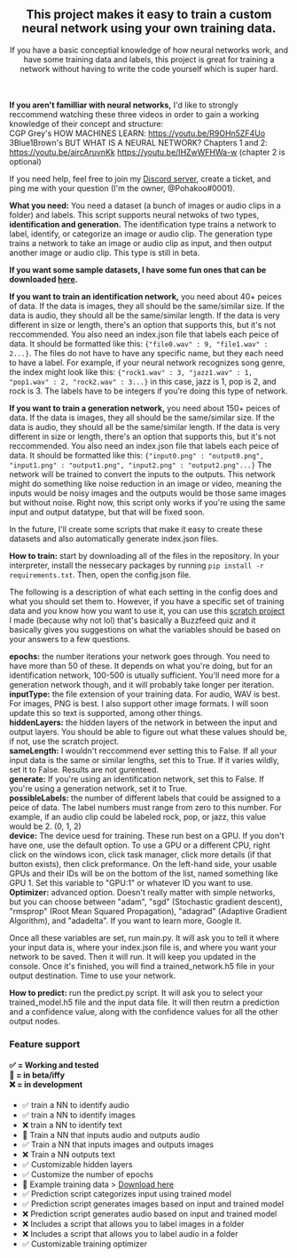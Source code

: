 <h2 align="center">
This project makes it easy to train a custom neural network using your own training data.<br>
</h4>
<p align="center">
If you have a basic conceptial knowledge of how neural networks work, and have some training data and labels, this project is great for training a network without having to write the code yourself which is super hard.
</p>

<br><br>
**If you aren't familliar with neural networks,** I'd like to strongly reccommend watching these three videos in order to gain a working knowledge of their concept and structure:<br>
CGP Grey's HOW MACHINES LEARN: https://youtu.be/R9OHn5ZF4Uo<br>
3Blue1Brown's BUT WHAT IS A NEURAL NETWORK? Chapters 1 and 2: https://youtu.be/aircAruvnKk https://youtu.be/IHZwWFHWa-w (chapter 2 is optional)

If you need help, feel free to join my [Discord server](https://dsc.gg/Pohakoo), create a ticket, and ping me with your question (I'm the owner, @Pohakoo#0001).

**What you need:** You need a dataset (a bunch of images or audio clips in a folder) and labels. This script supports neural netwoks of two types, **identification and generation.** The identification type trains a network to label, identify, or categorize an image or audio clip. The generation type trains a network to take an image or audio clip as input, and then output another image or audio clip. This type is still in beta. 

**If you want some sample datasets, I have some fun ones that can be downloaded [here](https://drive.google.com/file/d/1pyyASXhkwfLAaozpxrGjW6MGeftBk1kW/view?usp=share_link).**

**If you want to train an identification network,** you need about 40+ peices of data. If the data is images, they all should be the same/similar size. If the data is audio, they should all be the same/similar length. If the data is very different in size or length, there's an option that supports this, but it's not reccommended. You also need an index.json file that labels each peice of data. It should be formatted like this: `{"file0.wav" : 9, "file1.wav" : 2...}`. The files do not have to have any specific name, but they each need to have a label. For example, if your neural network recognizes song genre, the index might look like this: `{"rock1.wav" : 3, "jazz1.wav" : 1, "pop1.wav" : 2, "rock2.wav" : 3...}` in this case, jazz is 1, pop is 2, and rock is 3. The labels have to be integers if you're doing this type of network.

**If you want to train a generation network,** you need about 150+ peices of data. If the data is images, they all should be the same/similar size. If the data is audio, they should all be the same/similar length. If the data is very different in size or length, there's an option that supports this, but it's not reccommended. You also need an index.json file that labels each peice of data. It should be formatted like this: `{"input0.png" : "output0.png", "input1.png" : "output1.png", "input2.png" : "output2.png"...}` The network will be trained to convert the inputs to the outputs. This network might do something like noise reduction in an image or video, meaning the inputs would be noisy images and the outputs would be those same images but without noise. Right now, this script only works if you're using the same input and output datatype, but that will be fixed soon.

In the future, I'll create some scripts that make it easy to create these datasets and also automatically generate index.json files.

**How to train:** start by downloading all of the files in the repository. In your interpreter, install the nessecary packages by running 
`pip install -r requirements.txt`. Then, open the config.json file. 

The following is a description of what each setting in the config does and what you should set them to. However, if you have a specific set of training data and you know how you want to use it, you can use this [scratch project](https://scratch.mit.edu/projects/780826281/) I made (because why not lol) that's basically a Buzzfeed quiz and it basically gives you suggestions on what the variables should be based on your answers to a few questions.<br>

**epochs:** the number iterations your network goes through. You need to have more than 50 of these. It depends on what you're doing, but for an identification network, 100-500 is utually sufficient. You'll need more for a generation network though, and it will probably take longer per iteration.<br>
**inputType:** the file extension of your training data. For audio, WAV is best. For images, PNG is best. I also support other image formats. I will soon update this so text is supported, among other things.<br>
**hiddenLayers:** the hidden layers of the network in between the input and output layers. You should be able to figure out what these values should be, if not, use the scratch project.<br>
**sameLength:** I wouldn't reccommend ever setting this to False. If all your input data is the same or similar lengths, set this to True. If it varies wildly, set it to False. Results are not gurenteed.<br>
**generate:** If you're using an identification network, set this to False. If you're using a generation network, set it to True.<br>
**possibleLabels:** the number of different labels that could be assigned to a peice of data. The label numbers must range from zero to this number. For example, if an audio clip could be labeled rock, pop, or jazz, this value would be 2. (0, 1, 2)<br>
**device:** The device uesd for training. These run best on a GPU. If you don't have one, use the default option. To use a GPU or a different CPU, right click on the windows icon, click task manager, click more details (if that button exists), then click preformance. On the left-hand side, your usable GPUs and their IDs will be on the bottom of the list, named something like GPU 1. Set this variable to "GPU:1" or whatever ID you want to use.<br>
**Optimizer:** advanced option. Doesn't really matter with simple networks, but you can choose between "adam", "sgd" (Stochastic gradient descent), "rmsprop" (Root Mean Squared Propagation), "adagrad" (Adaptive Gradient Algorithm), and "adadelta". If you want to learn more, Google it.

Once all these variables are set, run main.py. It will ask you to tell it where your input data is, where your index.json file is, and where you want your network to be saved. Then it will run. It will keep you updated in the console. Once it's finished, you will find a trained_network.h5 file in your output destination. Time to use your network. 

**How to predict:** run the predict.py script. It will ask you to select your trained_model.h5 file and the input data file. It will then reutrn a prediction and a confidence value, along with the confidence values for all the other output nodes.
<br>
<h3>
Feature support
</h3>
<h4>
✅ = Working and tested <br>🚧 =  in beta/iffy <br>❌ = in development
</h4>

* ✅ train a NN to identify audio<br>
* ✅ train a NN to identify images<br>
* ❌ train a NN to identify text<br>
* 🚧 Train a NN that inputs audio and outputs audio<br>
* ✅ Train a NN that inputs images and outputs images<br>
* ❌ Train a NN outputs text<br>
* ✅ Customizable hidden layers<br>
* ✅ Customize the number of epochs<br>
* 🚧 Example training data > [Download here](https://drive.google.com/file/d/1pyyASXhkwfLAaozpxrGjW6MGeftBk1kW/view?usp=share_link)<br>
* ✅ Prediction script categorizes input using trained model<br>
* ✅ Prediction script generates images based on input and trained model<br>
* ❌ Prediction script generates audio based on input and trained model<br>
* ❌ Includes a script that allows you to label images in a folder<br>
* ❌ Includes a script that allows you to label audio in a folder<br>
* ✅ Customizable training optimizer<br>
